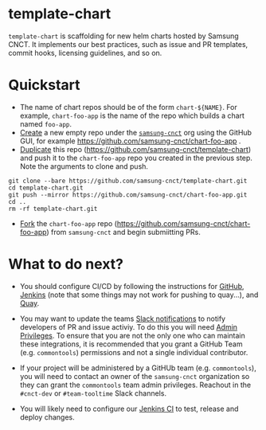 # template-chart
`template-chart` is scaffolding for new helm charts hosted by Samsung CNCT. It implements our best practices, such as issue and PR templates, commit hooks, licensing guidelines, and so on.

# Quickstart

- The name of chart repos should be of the form `chart-${NAME}`. For example, `chart-foo-app` is the name of the repo which builds a chart named `foo-app`.
- [Create](https://help.github.com/articles/creating-a-new-repository/) a new empty repo under the [`samsung-cnct`](https://github.com/samsung-cnct) org using the GitHub GUI, for example https://github.com/samsung-cnct/chart-foo-app .
- [Duplicate](https://help.github.com/articles/duplicating-a-repository/) this repo (https://github.com/samsung-cnct/template-chart) and push it to the `chart-foo-app` repo you created in the previous step. Note the arguments to clone and push.

```
git clone --bare https://github.com/samsung-cnct/template-chart.git
cd template-chart.git
git push --mirror https://github.com/samsung-cnct/chart-foo-app.git
cd ..
rm -rf template-chart.git
```

- [Fork](https://help.github.com/articles/fork-a-repo/) the `chart-foo-app` repo (https://github.com/samsung-cnct/chart-foo-app) from `samsung-cnct` and begin submiitting PRs.

# What to do next?

- You should configure CI/CD by following the instructions for [GitHub](https://github.com/samsung-cnct/template-chart/blob/master/docs/github.md), [Jenkins](https://github.com/samsung-cnct/template-chart/blob/master/docs/jenkins.md) (note that some things may not work for pushing to quay...), and [Quay](https://github.com/samsung-cnct/template-chart/blob/master/docs/quay.md).

- You may want to update the teams [Slack notifications](https://samsung-cnct.slack.com/apps/search?q=github) to notify developers of PR and issue activiy. To do this you will need [Admin Privileges](https://help.github.com/articles/repository-permission-levels-for-an-organization/). To ensure that you are not the only one who can maintain these integrations, it is recommended that you grant a GitHub Team (e.g. `commontools`) permissions and not a single individual contributor.

- If your project will be administered by a GitHUb team (e.g. `commontools`), you will need to contact an owner of the `samsung-cnct` organization so they can grant the `commontools` team admin privileges. Reachout in the `#cnct-dev` or `#team-tooltime` Slack channels.

- You will likely need to configure our [Jenkins CI](https://common-jenkins.kubeme.io/) to test, release and deploy changes.
